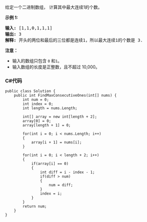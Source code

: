 <p>给定一个二进制数组， 计算其中最大连续1的个数。</p>

<p><strong>示例 1:</strong></p>

<pre>
<strong>输入:</strong> [1,1,0,1,1,1]
<strong>输出:</strong> 3
<strong>解释:</strong> 开头的两位和最后的三位都是连续1，所以最大连续1的个数是 3.
</pre>

<p><strong>注意：</strong></p>

<ul>
	<li>输入的数组只包含&nbsp;<code>0</code> 和<code>1</code>。</li>
	<li>输入数组的长度是正整数，且不超过 10,000。</li>
</ul>

### C#代码

```
public class Solution {
    public int FindMaxConsecutiveOnes(int[] nums) {
        int num = 0;
        int index = 0;
        int length = nums.Length;

        int[] array = new int[length + 2];
        array[0] = 0;
        array[length + 1] = 0;

        for(int i = 0; i < nums.Length; i++)
        {
            array[i + 1] = nums[i];
        }

        for(int i = 0; i < length + 2; i++)
        {
            if(array[i] == 0)
            {
                int diff = i - index - 1;
                if(diff > num)
                {
                    num = diff;
                }
                index = i;
            }
        }
        return num;
    }
}
```